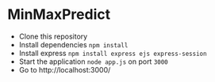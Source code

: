 # MinMaxPredict

- Clone this repository 
- Install dependencies `npm install`
- Install express `npm install express ejs express-session`
- Start the application `node app.js` on port `3000`
- Go to http://localhost:3000/
